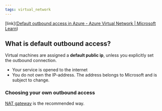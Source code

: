```yaml
---
tags: virtual_network
---
```

[link]([Default outbound access in Azure - Azure Virtual Network | Microsoft Learn](https://learn.microsoft.com/en-us/azure/virtual-network/ip-services/default-outbound-access))

## What is default outbound access?
Virtual machines are assigned a **default public ip**, unless you explicitly set the outbound connection.
- Your service is opened to the internet
- You do not own the IP-address. The address belongs to Microsoft and is subject to change.
### Choosing your own outbound access
[NAT gateway](nat_gateway) is the recommended way.

